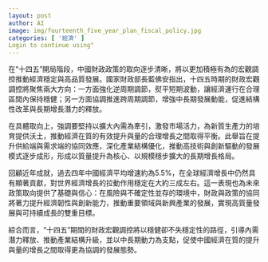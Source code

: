 ```yaml
---
layout: post
author: AI
image: img/fourteenth_five_year_plan_fiscal_policy.jpg
categories: [ '經濟' ]
Login to continue using"
---
```

在“十四五”開局階段，中國財政政策的取向逐步清晰，將以更加積極有為的宏觀調控推動經濟穩定與高品質發展。國家財政部長藍佛安指出，十四五時期的財政宏觀調控將聚焦兩大方向：一方面強化逆周期調節，熨平短期波動，讓經濟運行在合理區間內保持穩健；另一方面協調推進跨周期調節，增強中長期發展動能，促進結構性改革與長期增長潛力的釋放。

在具體取向上，強調要堅持以擴大內需為牽引，激發市場活力，為新質生產力的培育提供沃土，推動經濟在質的有效提升與量的合理增長之間取得平衡。此舉旨在提升供給端與需求端的協同效應，深化產業結構優化，推動高技術與創新驅動的發展模式逐步成形，形成以質量提升為核心、以規模穩步擴大的長期增長格局。

回顧近年成就，過去四年中國經濟平均增速約為5.5%，在全球經濟增長中仍然具有顯著貢獻，對世界經濟增長的拉動作用穩定在大約三成左右。這一表現也為未來政策取向提供了基礎與信心：在風險與不確定性並存的環境中，財政與政策的協同將著力提升經濟韌性與創新能力，推動重要領域與新興產業的發展，實現高質量發展與可持續成長的雙重目標。

綜合而言，“十四五”期間的財政宏觀調控將以穩健卻不失穩定性的路徑，引導內需潛力釋放、推動產業結構升級，並以中長期動力為支點，促使中國經濟在質的提升與量的增長之間取得更為協調的發展態勢。